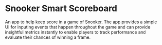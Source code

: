 # Snooker Smart Scoreboard

An app to help keep score in a game of Snooker. The app provides a simple UI for inputing events that happen throughout the game and can provide insightful metrics instantly to enable players to track performance and evaluate their chances of winning a frame.

